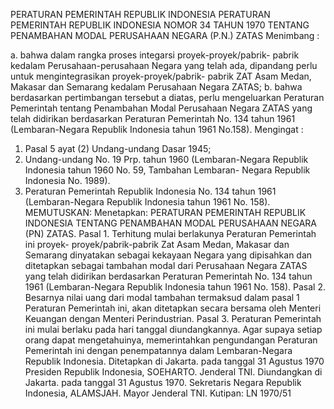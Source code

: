  PERATURAN PEMERINTAH REPUBLIK INDONESIA PERATURAN PEMERINTAH REPUBLIK INDONESIA NOMOR 34 TAHUN 1970 TENTANG PENAMBAHAN MODAL PERUSAHAAN NEGARA (P.N.) ZATAS
Menimbang :

a. bahwa dalam rangka proses integarsi proyek-proyek/pabrik- pabrik kedalam Perusahaan-perusahaan Negara yang telah ada, dipandang perlu untuk mengintegrasikan proyek-proyek/pabrik- pabrik ZAT Asam Medan, Makasar dan Semarang kedalam Perusahaan Negara ZATAS;
b. bahwa berdasarkan pertimbangan tersebut a diatas, perlu mengeluarkan Peraturan Pemerintah tentang Penambahan Modal Perusahaan Negara ZATAS yang telah didirikan berdasarkan Peraturan Pemerintah No. 134 tahun 1961 (Lembaran-Negara Republik Indonesia tahun 1961 No.158).
Mengingat :

1. Pasal 5 ayat (2) Undang-undang Dasar 1945;
2. Undang-undang No. 19 Prp. tahun 1960 (Lembaran-Negara Republik Indonesia tahun 1960 No. 59, Tambahan Lembaran- Negara Republik Indonesia No. 1989).
3. Peraturan Pemerintah Republik Indonesia No. 134 tahun 1961 (Lembaran-Negara Republik Indonesia tahun 1961 No. 158).
MEMUTUSKAN:
 Menetapkan: PERATURAN PEMERINTAH REPUBLIK INDONESIA TENTANG PENAMBAHAN MODAL PERUSAHAAN NEGARA (PN) ZATAS. Pasal 1. Terhitung mulai berlakunya Peraturan Pemerintah ini proyek- proyek/pabrik-pabrik Zat Asam Medan, Makasar dan Semarang dinyatakan sebagai kekayaan Negara yang dipisahkan dan ditetapkan sebagai tambahan modal dari Perusahaan Negara ZATAS yang telah didirikan berdasarkan Peraturan Pemerintah No. 134 tahun 1961 (Lembaran-Negara Republik Indonesia tahun 1961 No. 158). Pasal 2. Besarnya nilai uang dari modal tambahan termaksud dalam pasal 1 Peraturan Pemerintah ini, akan ditetapkan secara bersama oleh Menteri Keuangan dengan Menteri Perindustrian. Pasal 3. Peraturan Pemerintah ini mulai berlaku pada hari tanggal diundangkannya. Agar supaya setiap orang dapat mengetahuinya, memerintahkan pengundangan Peraturan Pemerintah ini dengan penempatannya dalam Lembaran-Negara Republik Indonesia. Ditetapkan di Jakarta. pada tanggal 31 Agustus 1970 Presiden Republik Indonesia, SOEHARTO. Jenderal TNI. Diundangkan di Jakarta. pada tanggal 31 Agustus 1970. Sekretaris Negara Republik Indonesia, ALAMSJAH. Mayor Jenderal TNI. Kutipan: LN 1970/51